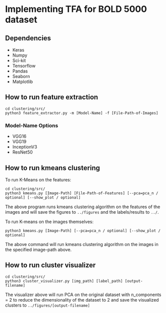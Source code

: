 # Implementing TFA for BOLD 5000 dataset

## Dependencies

* Keras
* Numpy
* Sci-kit
* Tensorflow
* Pandas
* Seaborn
* Matplotlib



## How to run feature extraction


```{shell}
cd clustering/src/
python3 feature_extractor.py -m [Model-Name] -f [File-Path-of-Images]
```

### Model-Name Options
* VGG16
* VGG19
* InceptionV3
* ResNet50

## How to run kmeans clustering
To run K-Means on the features:
```{shell}
cd clustering/src/
python3 kmeans.py [Image-Path] [File-Path-of-Features] [--pca=pca_n / optional] [--show_plot / optional]
```

The above program runs kmeans clustering algorithm on the features of the images and will save the figures to `../figures` and the labels/results to `../`.

To run K-means on the images themselves:
```{shell}
python3 kmeans.py [Image-Path] [--pca=pca_n / optional] [--show_plot / optional]
```

The above command will run kmeans clustering algorithm on the images in the specified image-path above.

## How to run cluster visualizer

```{shell}
cd clustering/src/
python3 cluster_visualizer.py [img_path] [label_path] [output-filename]
```

The visualizer above will run PCA on the original dataset with n_components = 2 to reduce the dimensionality of the dataset to 2 and save the visualized clusters to `../figures/[output-filename]`
